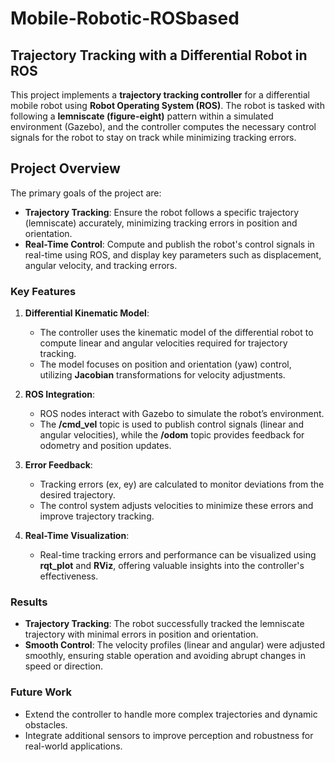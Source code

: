 # Mobile-Robotic-ROSbased
## Trajectory Tracking with a Differential Robot in ROS

This project implements a **trajectory tracking controller** for a differential mobile robot using **Robot Operating System (ROS)**. The robot is tasked with following a **lemniscate (figure-eight)** pattern within a simulated environment (Gazebo), and the controller computes the necessary control signals for the robot to stay on track while minimizing tracking errors.

## Project Overview

The primary goals of the project are:
- **Trajectory Tracking**: Ensure the robot follows a specific trajectory (lemniscate) accurately, minimizing tracking errors in position and orientation.
- **Real-Time Control**: Compute and publish the robot's control signals in real-time using ROS, and display key parameters such as displacement, angular velocity, and tracking errors.

### Key Features

1. **Differential Kinematic Model**:
   - The controller uses the kinematic model of the differential robot to compute linear and angular velocities required for trajectory tracking.
   - The model focuses on position and orientation (yaw) control, utilizing **Jacobian** transformations for velocity adjustments.

2. **ROS Integration**:
   - ROS nodes interact with Gazebo to simulate the robot’s environment.
   - The **/cmd_vel** topic is used to publish control signals (linear and angular velocities), while the **/odom** topic provides feedback for odometry and position updates.

3. **Error Feedback**:
   - Tracking errors (ex, ey) are calculated to monitor deviations from the desired trajectory.
   - The control system adjusts velocities to minimize these errors and improve trajectory tracking.

4. **Real-Time Visualization**:
   - Real-time tracking errors and performance can be visualized using **rqt_plot** and **RViz**, offering valuable insights into the controller's effectiveness.

### Results
- **Trajectory Tracking**: The robot successfully tracked the lemniscate trajectory with minimal errors in position and orientation.
- **Smooth Control**: The velocity profiles (linear and angular) were adjusted smoothly, ensuring stable operation and avoiding abrupt changes in speed or direction.

### Future Work
- Extend the controller to handle more complex trajectories and dynamic obstacles.
- Integrate additional sensors to improve perception and robustness for real-world applications.
